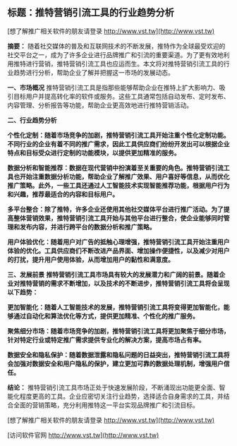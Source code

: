## **标题：推特营销引流工具的行业趋势分析**

[想了解推广相关软件的朋友请登录 http://www.vst.tw](http://www.vst.tw)

**摘要：**
随着社交媒体的普及和互联网技术的不断发展，推特作为全球最受欢迎的社交平台之一，成为了许多企业进行品牌推广和引流的重要渠道。为了更有效地利用推特进行营销，推特营销引流工具也应运而生。本文将对推特营销引流工具的行业趋势进行分析，帮助企业了解并把握这一市场的发展动态。

**一、市场概况**
推特营销引流工具是指那些能够帮助企业在推特上扩大影响力、吸引目标用户并提高转化率的软件或服务。这些工具通常包括自动发布、定时发布、内容管理、分析报告等功能，帮助企业更高效地进行推特营销活动。

**二、行业趋势分析**

**个性化定制：随着市场竞争的加剧，推特营销引流工具开始注重个性化定制功能。不同行业的企业有着不同的推广需求，因此工具供应商们纷纷开发出可以根据企业特点和目标受众进行定制的功能模块，以提供更加精准的服务。**

**数据分析和智能推荐：数据在现代营销中扮演着至关重要的角色。推特营销引流工具也开始注重数据分析功能，帮助企业了解推广效果、用户喜好等信息，从而优化推广策略。此外，一些工具还通过人工智能技术实现智能推荐功能，根据用户行为和兴趣，推荐最适合的内容和目标用户。**

**多平台整合：除了推特，许多企业还使用其他社交媒体平台进行推广活动。为了提高整体营销效果，推特营销引流工具开始与其他平台进行整合，使企业能够同时管理和发布内容，并进行跨平台的数据分析和推广策略。**

**用户体验优化：随着用户对广告的抵触心理增强，推特营销引流工具开始注重用户体验的优化。工具供应商们不断改进产品界面、增加操作便捷性，以及减少对用户的打扰，提升用户使用体验，从而增加用户的黏性和满意度。**

**三、发展前景**
**推特营销引流工具市场具有较大的发展潜力和广阔的前景。随着企业对推特营销的需求不断增加，以及技术的不断进步，推特营销引流工具将会呈现以下趋势：**

**更加智能化：随着人工智能技术的发展，推特营销引流工具将变得更加智能化，能够通过自动化和算法优化等方式，提供更加精准、个性化的推广服务。**

**聚焦细分市场：随着市场竞争的加剧，推特营销引流工具将更加聚焦于细分市场，针对特定行业或特定推广需求提供专业化的解决方案，提高市场占有率。**

**数据安全和隐私保护：随着数据泄露和隐私问题的日益突出，推特营销引流工具将会加强对数据安全和用户隐私的保护，建立更加可靠的数据处理机制，增强用户信任。**

**结论：**
推特营销引流工具市场正处于快速发展阶段，不断涌现出功能更全面、智能化程度更高的工具。企业应密切关注行业趋势，选择适合自身需求的工具，并结合全面的营销策略，充分利用推特这一平台实现品牌推广和引流目标。

[想了解推广相关软件的朋友请登录 http://www.vst.tw](http://www.vst.tw)


[访问软件官网 http://www.vst.tw](http://www.vst.tw)
